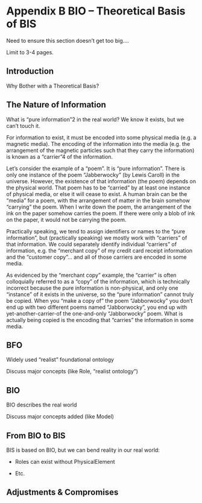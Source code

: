# Appendix B BIO – Theoretical Basis of BIS

Need to ensure this section doesn’t get too big….

Limit to 3-4 pages.

## Introduction

Why Bother with a Theoretical Basis?

## The Nature of Information

What is “pure information”2 in the real world? We know it exists, but we can’t touch it.

For information to exist, it must be encoded into some physical media (e.g. a magnetic media). The encoding of the information into the media (e.g. the arrangement of the magnetic particles such that they carry the information) is known as a “carrier”4 of the information.

Let’s consider the example of a “poem”. It is “pure information”. There is only one instance of the poem “Jabberwocky” (by Lewis Caroll) in the universe. However, the existence of that information (the poem) depends on the physical world. That poem has to be “carried” by at least one instance of physical media, or else it will cease to exist. A human brain can be the “media” for a poem, with the arrangement of matter in the brain somehow “carrying” the poem. When I write down the poem, the arrangement of the ink on the paper somehow carries the poem. If there were only a blob of ink on the paper, it would not be carrying the poem.

Practically speaking, we tend to assign identifiers or names to the “pure information”, but (practically speaking) we mostly work with “carriers” of that information. We could separately identify individual “carriers” of information, e.g. the “merchant copy” of my credit card receipt information and the “customer copy”… and all of those carriers are encoded in some media.

As evidenced by the “merchant copy” example, the “carrier” is often colloquially referred to as a “copy” of the information, which is technically incorrect because the pure information is non-physical, and only one “instance” of it exists in the universe, so the “pure information” cannot truly be copied. When you “make a copy of” the poem “Jabborwocky” you don’t end up with two different poems named “Jabborwocky”, you end up with yet-another-carrier-of the one-and-only “Jabborwocky” poem. What is actually being copied is the encoding that “carries” the information in some media.


## BFO

Widely used “realist” foundational ontology

Discuss major concepts (like Role, “realist ontology”)

## BIO 

BIO describes the real world

Discuss major concepts added (like Model)

## From BIO to BIS

BIS is based on BIO, but we can bend reality in our real world:

- Roles can exist without PhysicalElement

- Etc.

## Adjustments & Compromises